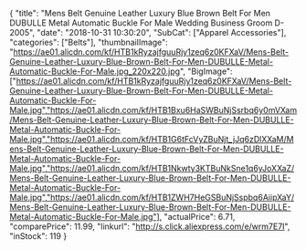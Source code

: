 {
	"title": "Mens Belt Genuine Leather Luxury Blue Brown Belt For Men DUBULLE Metal Automatic Buckle For Male Wedding Business Groom D-2005",
	"date": "2018-10-31 10:30:20",
	"SubCat": ["Apparel Accessories"],
	"categories": ["Belts"],
	"thumbnailImage": "https://ae01.alicdn.com/kf/HTB1kRyzajfguuRjy1zeq6z0KFXaV/Mens-Belt-Genuine-Leather-Luxury-Blue-Brown-Belt-For-Men-DUBULLE-Metal-Automatic-Buckle-For-Male.jpg_220x220.jpg",
	"BigImage": ["https://ae01.alicdn.com/kf/HTB1kRyzajfguuRjy1zeq6z0KFXaV/Mens-Belt-Genuine-Leather-Luxury-Blue-Brown-Belt-For-Men-DUBULLE-Metal-Automatic-Buckle-For-Male.jpg","https://ae01.alicdn.com/kf/HTB1Bxu6HaSWBuNjSsrbq6y0mVXam/Mens-Belt-Genuine-Leather-Luxury-Blue-Brown-Belt-For-Men-DUBULLE-Metal-Automatic-Buckle-For-Male.jpg","https://ae01.alicdn.com/kf/HTB1G6tFcVyZBuNjt_jJq6zDlXXaM/Mens-Belt-Genuine-Leather-Luxury-Blue-Brown-Belt-For-Men-DUBULLE-Metal-Automatic-Buckle-For-Male.jpg","https://ae01.alicdn.com/kf/HTB1Nkwty3KTBuNkSne1q6yJoXXaZ/Mens-Belt-Genuine-Leather-Luxury-Blue-Brown-Belt-For-Men-DUBULLE-Metal-Automatic-Buckle-For-Male.jpg","https://ae01.alicdn.com/kf/HTB1ZWH7HeGSBuNjSspbq6AiipXaY/Mens-Belt-Genuine-Leather-Luxury-Blue-Brown-Belt-For-Men-DUBULLE-Metal-Automatic-Buckle-For-Male.jpg"],
	"actualPrice": 6.71,
	"comparePrice": 11.99,
	"linkurl": "http://s.click.aliexpress.com/e/wrm7E7I",
	"inStock": 119
}
